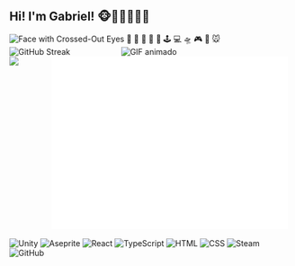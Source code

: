 ## Hi! I'm Gabriel! 🐵👋🏼👋👾🎃
<img src="https://raw.githubusercontent.com/Tarikul-Islam-Anik/Animated-Fluent-Emojis/master/Emojis/Smilies/Face%20with%20Crossed-Out%20Eyes.png" alt="Face with Crossed-Out Eyes" width="25" height="25" />
📧
📱
💾
🏁
🫨
🕹
💻
🛸
🎮
🐼
🐭


<div style="display: flex">  
      <img src="https://streak-stats.demolab.com/?user=GabrielRosendoL&theme=merko" alt="GitHub Streak" />
  <span>
        <span>&nbsp;&nbsp;&nbsp;&nbsp;&nbsp;&nbsp;&nbsp;&nbsp;&nbsp;&nbsp;&nbsp;&nbsp;&nbsp;&nbsp;&nbsp;&nbsp;&nbsp;&nbsp;&nbsp;&nbsp;&nbsp;&nbsp;&nbsp;</span>
  </span>
      <img src="https://media.giphy.com/media/v1.Y2lkPWVjZjA1ZTQ3ZnZlbWFrbjk4bWF5OW0wdXo4eDc3b25lbzlqYzg1N2VhMXJ6NTIyciZlcD12MV9naWZzX3NlYXJjaCZjdD1n/ljtfkyTD3PIUZaKWRi/giphy.gif" width="250" alt="GIF animado" />
</div>


<div style="display:flex">
  <img src="https://github-stats-gabriel.vercel.app/api?username=GabrielRosendoL&count_private=true&show_icons=false&hide_rank=true&include_all_commits=true&theme=merko" />
  <span>&nbsp;&nbsp;&nbsp;&nbsp;&nbsp;&nbsp;&nbsp;&nbsp;&nbsp;&nbsp;&nbsp;&nbsp;&nbsp;&nbsp;&nbsp;</span>
  <img src="./metrics.plugin.habits.svg" alt="Coding Habits" width="420" />
</div>





<div style="display: inline_block"><br>
  <img alt="Unity" height="30" width="40" src="https://cdn.simpleicons.org/unity/abd200" />
  <img alt="Aseprite" height="30" width="40" src="https://cdn.simpleicons.org/aseprite/abd200" />
  <img alt="React" height="30" width="40" src="https://cdn.simpleicons.org/react/abd200" />
  <img alt="TypeScript" height="30" width="40" src="https://cdn.simpleicons.org/typescript/abd200" />
  <img alt="HTML" height="30" width="40" src="https://cdn.simpleicons.org/html5/abd200" />
  <img alt="CSS" height="30" width="40" src="https://cdn.simpleicons.org/css/abd200" />
  <img alt="Steam" height="30" width="40" src="https://cdn.simpleicons.org/steam/abd200" />
  <img alt="GitHub" height="30" width="40" src="https://cdn.simpleicons.org/github/abd200" />
</div>

<br>


